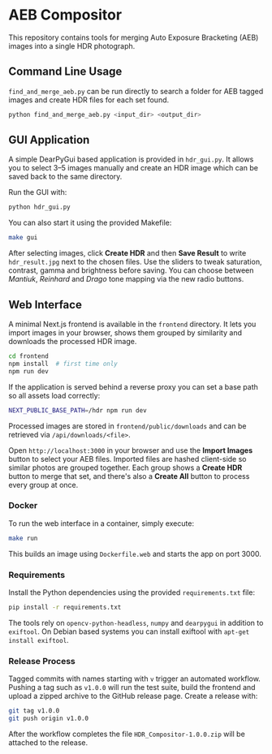 # AEB Compositor

This repository contains tools for merging Auto Exposure Bracketing (AEB) images into a single HDR photograph.

## Command Line Usage

`find_and_merge_aeb.py` can be run directly to search a folder for AEB tagged images and create HDR files for each set found.

```bash
python find_and_merge_aeb.py <input_dir> <output_dir>
```

## GUI Application

A simple DearPyGui based application is provided in `hdr_gui.py`. It allows you to select 3–5 images manually and create an HDR image which can be saved back to the same directory.

Run the GUI with:

```bash
python hdr_gui.py
```

You can also start it using the provided Makefile:

```bash
make gui
```

After selecting images, click **Create HDR** and then **Save Result** to write `hdr_result.jpg` next to the chosen files.
Use the sliders to tweak saturation, contrast, gamma and brightness before saving.
You can choose between *Mantiuk*, *Reinhard* and *Drago* tone mapping via the new radio buttons.

## Web Interface

A minimal Next.js frontend is available in the `frontend` directory. It lets you import images in your browser, shows them grouped by similarity and downloads the processed HDR image.

```bash
cd frontend
npm install  # first time only
npm run dev
```

If the application is served behind a reverse proxy you can set a base path so
all assets load correctly:

```bash
NEXT_PUBLIC_BASE_PATH=/hdr npm run dev
```

Processed images are stored in `frontend/public/downloads` and can be retrieved
via `/api/downloads/<file>`.

Open `http://localhost:3000` in your browser and use the **Import Images** button to select your AEB files. Imported files are hashed client-side so similar photos are grouped together. Each group shows a **Create HDR** button to merge that set, and there's also a **Create All** button to process every group at once.

### Docker

To run the web interface in a container, simply execute:

```bash
make run
```

This builds an image using `Dockerfile.web` and starts the app on port 3000.

### Requirements

Install the Python dependencies using the provided `requirements.txt` file:

```bash
pip install -r requirements.txt
```

The tools rely on `opencv-python-headless`, `numpy` and `dearpygui` in addition to `exiftool`. On Debian based systems you can install exiftool with `apt-get install exiftool`.

### Release Process

Tagged commits with names starting with `v` trigger an automated workflow.
Pushing a tag such as `v1.0.0` will run the test suite, build the frontend and
upload a zipped archive to the GitHub release page. Create a release with:

```bash
git tag v1.0.0
git push origin v1.0.0
```

After the workflow completes the file `HDR_Compositor-1.0.0.zip` will be
attached to the release.
